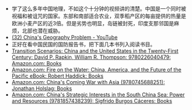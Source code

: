 - 学了这么多年中国地理，不如这个十分钟的视频讲的清楚。中国是一个同时被祝福和被诅咒的国家。东部和南部适合农业，双季稻产区的每亩提供的热量是欧洲小麦产区的近3倍。但是劣势也明显，岛链被封死，印度支那邻国是麻烦，北部也潜在威胁。
- [(32) China's Geography Problem - YouTube](https://www.youtube.com/watch?v=GiBF6v5UAAE)
- 正好在看中国民国的国防报告书，把下面几本书列入阅读书目。
- [Transition Scenarios: China and the United States in the Twenty-First Century: David P. Rapkin, William R. Thompson: 9780226040479: Amazon.com: Books](https://www.amazon.com/Transition-Scenarios-United-Twenty-First-Century/dp/022604047X/ref=sr_1_1?ie=UTF8&qid=1514483149&sr=8-1&keywords=Transition+Scenarios%3A+China+and+the+United+States+in+the+Twenty-First+Century)
- [Amazon.com: Fire on the Water: China, America, and the Future of the Pacific eBook: Robert Haddick: Books](https://www.amazon.com/Fire-Water-America-Future-Pacific-ebook/dp/B00ME43WIM/ref=sr_1_1?s=books&ie=UTF8&qid=1514483372&sr=1-1&keywords=Fire+on+the+Water%3A+China%2C+America%2C+and+the+Future+of+the+Pacific)
- [Amazon.com: China's Coming War with Asia (9780745688251): Jonathan Holslag: Books](https://www.amazon.com/Chinas-Coming-Asia-Jonathan-Holslag/dp/074568825X/ref=sr_1_1?s=books&ie=UTF8&qid=1514483413&sr=1-1&keywords=China%27s+Coming+War+with+Asia)
- [Amazon.com: China's Strategic Interests in the South China Sea: Power and Resources (9781857438239): Sigfrido Burgos Cáceres: Books](https://www.amazon.com/Chinas-Strategic-Interests-South-China/dp/185743823X/ref=sr_1_2?s=books&ie=UTF8&qid=1514483451&sr=1-2&keywords=China%27s+Strategic+Interests+in+the+South+China+Sea%3A+Power+and+Resources)
